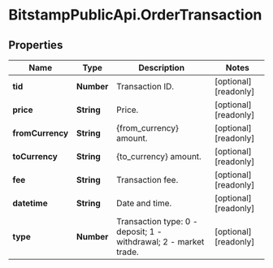 # BitstampPublicApi.OrderTransaction

## Properties

Name | Type | Description | Notes
------------ | ------------- | ------------- | -------------
**tid** | **Number** | Transaction ID. | [optional] [readonly] 
**price** | **String** | Price. | [optional] [readonly] 
**fromCurrency** | **String** | {from_currency} amount. | [optional] [readonly] 
**toCurrency** | **String** | {to_currency} amount. | [optional] [readonly] 
**fee** | **String** | Transaction fee. | [optional] [readonly] 
**datetime** | **String** | Date and time. | [optional] [readonly] 
**type** | **Number** | Transaction type: 0 - deposit; 1 - withdrawal; 2 - market trade. | [optional] [readonly] 


